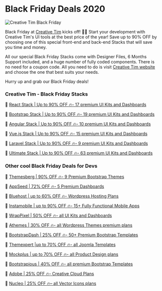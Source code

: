 # Black Friday Deals 2020

![Creative Tim Black Friday](https://i.imgur.com/LFtlD0u.png)

Black Friday at [Creative Tim](https://www.creative-tim.com/campaign?utm_medium=social&utm_source=github&utm_campaign=nov+bf+general) kicks off! 🖤🖤
Start your development with Creative Tim's UI tools at the best price of the year! Save up to 90% OFF by choosing one of this special front-end and back-end Stacks that will save you time and money.

All our special Black Friday Stacks come with Designer Files, 6 Months Support included, and a huge number of fully coded components. There is no need for a coupon code. All you need to do is visit [Creative Tim website](https://www.creative-tim.com/campaign?utm_medium=social&utm_source=github&utm_campaign=nov+bf+general) and choose the one that best suits your needs.

Hurry up and grab our Black Friday deals!


### Creative Tim - Black Friday Stacks

🎁  [React Stack | Up to 90% OFF 🔥- 17 premium UI Kits and Dashboards](https://www.creative-tim.com/stacks/react-stack-bf?utm_medium=social&utm_source=github&utm_campaign=nov+bf+react)

🎁  [Bootstrap Stack | Up to 90% OFF 🔥- 19 premium UI Kits and Dashboards](https://www.creative-tim.com/stacks/bootstrap-stack-bf?utm_medium=social&utm_source=github&utm_campaign=nov+bf+bootstrap)

🎁  [Angular Stack | Up to 90% OFF 🔥- 10 premium UI Kits and Dashboards](https://www.creative-tim.com/stacks/angular-stack-bf?utm_medium=social&utm_source=github&utm_campaign=nov+bf+angular)

🎁  [Vue.js Stack | Up to 90% OFF 🔥- 15 premium UI Kits and Dashboards](https://www.creative-tim.com/stacks/vuejs-stack-bf?utm_medium=social&utm_source=github&utm_campaign=nov+bf+vuejs)

🎁  [Laravel Stack | Up to 90% OFF 🔥- 9 premium UI Kits and Dashboards](https://www.creative-tim.com/stacks/laravel-stack-bf?utm_medium=social&utm_source=github&utm_campaign=nov+bf+laravel)

🎁  [Ultimate Stack | Up to 90% OFF 🔥- 63 premium UI Kits and Dashboards](https://www.creative-tim.com/stacks/ultimate-stack-bf?utm_medium=social&utm_source=github&utm_campaign=nov+bf+ultimate)

### Other cool Black Friday Deals for Devs
🎁 [Themesberg | 90% OFF 🔥- 9 Premium Bootstrap Themes](https://a.paddle.com/v2/click/113942/122967?link=3071)

🎁 [AppSeed | 72% OFF 🔥- 5 Premium Dashboards](https://appseed.us/bundles/black-friday)

🎁 [Bluehost | up to 60% OFF 🔥- Wordpress Hosting Plans](https://www.bluehost.com/track/creativetim/)

🎁 [Instamobile | up to 90% OFF 🔥- 15+ Fully Functional Mobile Apps](https://www.instamobile.io/)

🎁 [WrapPixel | 50% OFF 🔥- all UI Kits and Dashboards](https://www.wrappixel.com/)

🎁 [Athemes | 30% OFF 🔥- all Wordpress Themes premium plans](http://athemes.com/)

🎁 [BootstrapDash | 25% OFF 🔥- 50+ Premium Bootstrap Templates](https://www.bootstrapdash.com/)

🎁 [Themexpert |up to 70% OFF 🔥- all Joomla Templates](https://www.themexpert.com/?utm_campaign=blackfriday2020&utm_medium=blog&utm_source=CreativeTim)

🎁 [Mockplus | up to 70% OFF 🔥- all Product Design plans](http://www.mockplus.com/)

🎁 [Bootstrapious | 40% OFF 🔥- all premium Bootstrap Templates](https://bootstrapious.com/)

🎁 [Adobe | 25% OFF 🔥- Creative Cloud Plans](https://www.adobe.com/creativecloud.html)

🎁 [Nucleo | 25% OFF 🔥– all Vector Icons plans](https://nucleoapp.com/?ref=1712)


